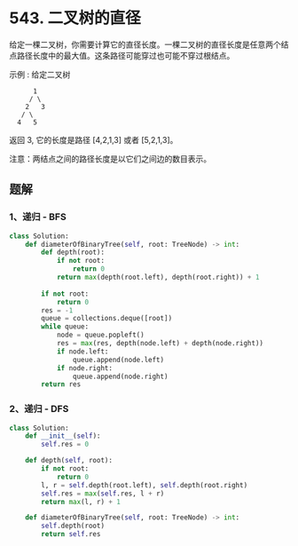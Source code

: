 # 543. 二叉树的直径

给定一棵二叉树，你需要计算它的直径长度。一棵二叉树的直径长度是任意两个结点路径长度中的最大值。这条路径可能穿过也可能不穿过根结点。

 

示例 :
给定二叉树

          1
         / \
        2   3
       / \     
      4   5    
返回 3, 它的长度是路径 [4,2,1,3] 或者 [5,2,1,3]。

 

注意：两结点之间的路径长度是以它们之间边的数目表示。

## 题解

### 1、递归 - BFS

```python
class Solution:
    def diameterOfBinaryTree(self, root: TreeNode) -> int:
        def depth(root):
            if not root:
                return 0
            return max(depth(root.left), depth(root.right)) + 1
        
        if not root:
            return 0
        res = -1
        queue = collections.deque([root])
        while queue:
            node = queue.popleft()
            res = max(res, depth(node.left) + depth(node.right))
            if node.left:
                queue.append(node.left)
            if node.right:
                queue.append(node.right)
        return res
```

### 2、递归 - DFS

```python
class Solution:
    def __init__(self):
        self.res = 0

    def depth(self, root):
        if not root:
            return 0
        l, r = self.depth(root.left), self.depth(root.right)
        self.res = max(self.res, l + r)
        return max(l, r) + 1

    def diameterOfBinaryTree(self, root: TreeNode) -> int:
        self.depth(root)
        return self.res

```

